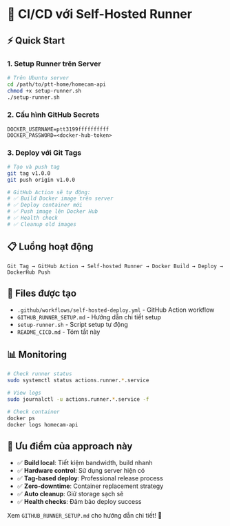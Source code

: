 # 🚀 CI/CD với Self-Hosted Runner

## ⚡ Quick Start

### 1. Setup Runner trên Server
```bash
# Trên Ubuntu server
cd /path/to/ptt-home/homecam-api
chmod +x setup-runner.sh
./setup-runner.sh
```

### 2. Cấu hình GitHub Secrets
```
DOCKER_USERNAME=ptt3199ffffffffff
DOCKER_PASSWORD=<docker-hub-token>
```

### 3. Deploy với Git Tags
```bash
# Tạo và push tag
git tag v1.0.0
git push origin v1.0.0

# GitHub Action sẽ tự động:
# ✅ Build Docker image trên server
# ✅ Deploy container mới
# ✅ Push image lên Docker Hub
# ✅ Health check
# ✅ Cleanup old images
```

## 📋 Luồng hoạt động

```
Git Tag → GitHub Action → Self-hosted Runner → Docker Build → Deploy → DockerHub Push
```

## 🔧 Files được tạo

- `.github/workflows/self-hosted-deploy.yml` - GitHub Action workflow
- `GITHUB_RUNNER_SETUP.md` - Hướng dẫn chi tiết setup
- `setup-runner.sh` - Script setup tự động
- `README_CICD.md` - Tóm tắt này

## 📊 Monitoring

```bash
# Check runner status
sudo systemctl status actions.runner.*.service

# View logs
sudo journalctl -u actions.runner.*.service -f

# Check container
docker ps
docker logs homecam-api
```

## 🎯 Ưu điểm của approach này

- ✅ **Build local**: Tiết kiệm bandwidth, build nhanh
- ✅ **Hardware control**: Sử dụng server hiện có
- ✅ **Tag-based deploy**: Professional release process  
- ✅ **Zero-downtime**: Container replacement strategy
- ✅ **Auto cleanup**: Giữ storage sạch sẽ
- ✅ **Health checks**: Đảm bảo deploy success

Xem `GITHUB_RUNNER_SETUP.md` cho hướng dẫn chi tiết! 🚀 